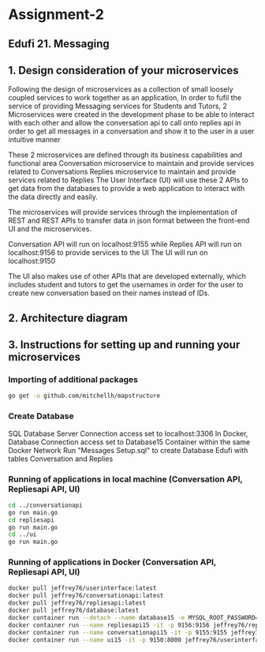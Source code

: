 # Assignment-2 

## Edufi 21. Messaging
## 1. Design consideration of your microservices

Following the design of microservices as a collection of small loosely coupled services to work together as an application,
In order to fufil the service of providing Messaging services for Students and Tutors, 2 Microservices were created in the development phase to be able to interact with each other and allow the conversation api to call onto replies api in order to get all messages in a conversation and show it to the user in a user intuitive manner 

These 2 microservices are defined through its business capabilities and functional area 
Conversation microservice to maintain and provide services related to Conversations
Replies microservice to maintain and provide services related to Replies
The User Interface (UI) will use these 2 APIs to get data from the databases to provide a web application to interact with the data directly and easily.

The microservices will provide services through the implementation of REST and REST APIs to transfer data in json format
between the front-end UI and the microservices.


Conversation API will run on localhost:9155 while Replies API will run on localhost:9156 to provide services to the UI
The UI will run on localhost:9150

The UI also makes use of other APIs that are developed externally, which includes student and tutors to get the usernames in order for the user to create new conversation based on their names instead of IDs.
 

## 2. Architecture diagram




## 3. Instructions for setting up and running your microservices
### Importing of additional packages
```sh
go get -u github.com/mitchellh/mapstructure
```

### Create Database
SQL Database Server Connection access set to localhost:3306
In Docker, Database Connection access set to Database15 Container within the same Docker Network
Run "Messages Setup.sql" to create Database Edufi with tables Conversation and Replies

### Running of applications in local machine (Conversation API, Repliesapi API, UI)
```sh
cd ../conversationapi
go run main.go
cd repliesapi
go run main.go
cd ../ui
go run main.go
```


### Running of applications in Docker (Conversation API, Repliesapi API, UI)
```sh
docker pull jeffrey76/userinterface:latest
docker pull jeffrey76/conversationapi:latest
docker pull jeffrey76/repliesapi:latest
docker pull jeffrey76/database:latest
docker container run --detach --name database15 -e MYSQL_ROOT_PASSWORD=password -p 3306 --volumes-from databasedata15 jeffrey76/database
docker container run --name repliesapi15 -it -p 9156:9156 jeffrey76/repliesapi
docker container run --name conversationapi15 -it -p 9155:9155 jeffrey76/conversationapi
docker container run --name ui15 -it -p 9150:8000 jeffrey76/userinterface
```

